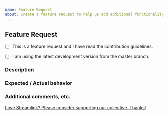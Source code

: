 ```yaml
---
name: Feature Request
about: Create a feature request to help us add additional functionality to Streamlink
---
```


<!-- 
Thanks for filing a feature request!
USE THE TEMPLATE. Otherwise your feature request may be rejected.

First, see the contribution guidelines:
https://github.com/streamlink/streamlink/blob/master/CONTRIBUTING.md#contributing-to-streamlink

Open a plugin request if you're requesting a new plugin instead of a new feature.

Also check the list of open and closed feature requests:
https://github.com/streamlink/streamlink/issues?q=is%3Aissue+label%3A%22feature+request%22

Please see the text preview to avoid unnecessary formatting errors.
-->


## Feature Request

<!-- Replace the space character between the square brackets with an x in order to check the boxes -->
- [ ] This is a feature request and I have read the contribution guidelines.
- [ ] I am using the latest development version from the master branch.


### Description

<!-- Explain the feature as clearly as you can. What is it, how would you expect it to work, and what value does it bring to Streamlink? -->


### Expected / Actual behavior

<!-- What do you expect to happen with this new feature, and what is happening currently that does not satisfy this need? -->


### Additional comments, etc.



[Love Streamlink? Please consider supporting our collective. Thanks!](https://opencollective.com/streamlink/donate)
